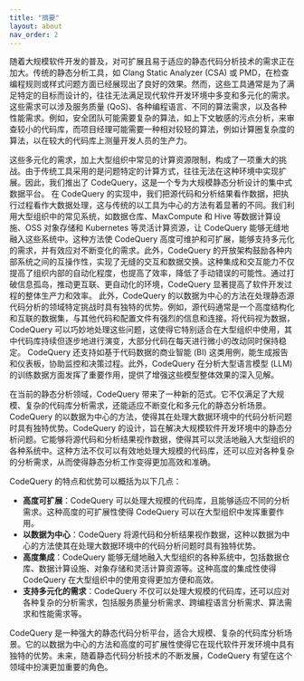 ```yaml
---
title: "摘要"
layout: about
nav_order: 2
---
```


随着大规模软件开发的普及，对可扩展且易于适应的静态代码分析技术的需求正在加大。传统的静态分析工具，如 Clang Static Analyzer (CSA) 或 PMD，在检查编程规则或样式问题方面已经展现出了良好的效果。然而，这些工具通常是为了满足特定的目标而设计的，往往无法满足现代软件开发环境中多变和多元化的需求。这些需求可以涉及服务质量 (QoS)、各种编程语言、不同的算法需求，以及各种性能需求。例如，安全团队可能需要复杂的算法，如上下文敏感的污点分析，来审查较小的代码库，而项目经理可能需要一种相对较轻的算法，例如计算圈复杂度的算法，以在较大的代码库上测量开发人员的生产力。

这些多元化的需求，加上大型组织中常见的计算资源限制，构成了一项重大的挑战。由于传统工具采用的是问题特定的计算方式，往往无法在这种环境中实现扩展。因此，我们推出了 CodeQuery，这是一个专为大规模静态分析设计的集中式数据平台。
在 CodeQuery 的实现中，我们把源代码和分析结果看作数据，把执行过程看作大数据处理，这与传统的以工具为中心的方法有着显著的不同。我们利用大型组织中的常见系统，如数据仓库、MaxCompute 和 Hive 等数据计算设施、OSS 对象存储和 Kubernetes 等灵活计算资源，让 CodeQuery 能够无缝地融入这些系统中。这种方法使 CodeQuery 高度可维护和可扩展，能够支持多元化的需求，并有效应对不断变化的需求。此外，CodeQuery 的开放架构鼓励各种内部系统之间的互操作性，实现了无缝的交互和数据交换。这种集成和交互能力不仅提高了组织内部的自动化程度，也提高了效率，降低了手动错误的可能性。通过打破信息孤岛，推动更互联、更自动化的环境，CodeQuery 显著提高了软件开发过程的整体生产力和效率。
此外，CodeQuery 的以数据为中心的方法在处理静态源代码分析的领域特定挑战时具有独特的优势。例如，源代码通常是一个高度结构化和互联的数据集，与其他代码和配置文件有强烈的信息和连接。将代码视为数据，CodeQuery 可以巧妙地处理这些问题，这使得它特别适合在大型组织中使用，其中代码库持续但逐步地进行演变，大部分代码在每天进行微小的改动同时保持稳定。 CodeQuery 还支持如基于代码数据的商业智能 (BI) 这类用例，能生成报告和仪表板，协助监控和决策过程。此外，CodeQuery 在分析大型语言模型 (LLM) 的训练数据方面发挥了重要作用，提供了增强这些模型整体效果的深入见解。

在当前的静态分析领域，CodeQuery 带来了一种新的范式。它不仅满足了大规模、复杂的代码库分析需求，还能适应不断变化和多元化的静态分析场景。CodeQuery 的以数据为中心的方法，使得其在处理大数据环境中的代码分析问题时具有独特优势。CodeQuery 的设计，旨在解决大规模软件开发环境中的静态分析问题。它能够将源代码和分析结果视作数据，使得其可以灵活地融入大型组织的各种系统中。这种方法不仅可以有效地处理大规模的代码库，还可以应对各种复杂的分析需求，从而使得静态分析工作变得更加高效和准确。

CodeQuery 的特点和优势可以概括为以下几点：

- **高度可扩展**：CodeQuery 可以处理大规模的代码库，且能够适应不同的分析需求。这种高度的可扩展性使得 CodeQuery 可以在大型组织中发挥重要作用。
- **以数据为中心**：CodeQuery 将源代码和分析结果视作数据，这种以数据为中心的方法使其在处理大数据环境中的代码分析问题时具有独特优势。
- **高度集成**：CodeQuery 能够无缝地融入大型组织的各种系统中，包括数据仓库、数据计算设施、对象存储和灵活计算资源等。这种高度的集成性使得 CodeQuery 在大型组织中的使用变得更加方便和高效。
- **支持多元化的需求**：CodeQuery 不仅可以处理大规模的代码库，还可以应对各种复杂的分析需求，包括服务质量分析需求、跨编程语言分析需求、算法需求和性能需求等。

CodeQuery 是一种强大的静态代码分析平台，适合大规模、复杂的代码库分析场景。它的以数据为中心的方法和高度的可扩展性使得它在现代软件开发环境中具有独特的优势。未来，随着静态代码分析技术的不断发展，CodeQuery 有望在这个领域中扮演更加重要的角色。
